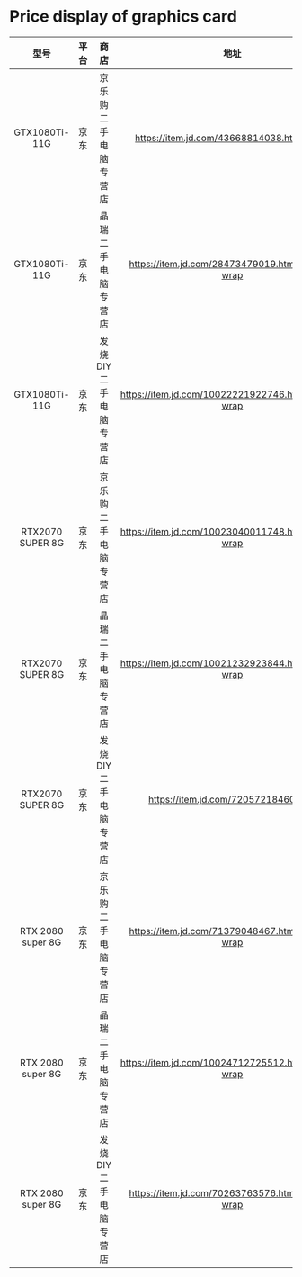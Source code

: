 # Price display of graphics card

型号 | 平台 | 商店 | 地址 | 价格
:--: | :--: | :--: | :--: | :--: 
GTX1080Ti-11G | 京东 | 京乐购二手电脑专营店 | https://item.jd.com/43668814038.html#none | 3199 - 3499
GTX1080Ti-11G | 京东 | 晶瑞二手电脑专营店 | https://item.jd.com/28473479019.html#crumb-wrap | 2999 - 3799
GTX1080Ti-11G | 京东 | 发烧DIY 二手电脑专营店 | https://item.jd.com/10022221922746.html#crumb-wrap | 2799 - 3768
RTX2070 SUPER 8G | 京东 | 京乐购二手电脑专营店 | https://item.jd.com/10023040011748.html#crumb-wrap | 2799 - 3399
RTX2070 SUPER 8G | 京东 | 晶瑞二手电脑专营店 | https://item.jd.com/10021232923844.html#crumb-wrap | 2899 - 3299
RTX2070 SUPER 8G | 京东 | 发烧DIY 二手电脑专营店 | https://item.jd.com/72057218460.html | 2799 - 3299
RTX 2080 super 8G | 京东 | 京乐购二手电脑专营店 | https://item.jd.com/71379048467.html#crumb-wrap | 4399
RTX 2080 super 8G | 京东 | 晶瑞二手电脑专营店 | https://item.jd.com/10024712725512.html#crumb-wrap | 3699 - 4188
RTX 2080 super 8G | 京东 | 发烧DIY 二手电脑专营店 | https://item.jd.com/70263763576.html#crumb-wrap | 3799 - 4199
